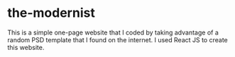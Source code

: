 # the-modernist
This is a simple one-page website that I coded by taking advantage of a random PSD template that I found on the internet. I used React JS to create this website.
